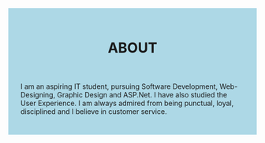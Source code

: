 <div style = "background-color: lightblue; padding: 25px">

<p>

<h1><center><b>ABOUT</b></center></h1>
<br><br>
I am an aspiring IT student, pursuing Software Development, Web-Designing, Graphic Design and ASP.Net. I have also studied the User Experience. I am always admired from being punctual, loyal, disciplined and I believe in customer service.

</p>

</div>